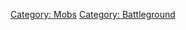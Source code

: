 [Category: Mobs](Category:_Mobs "wikilink") [Category:
Battleground](Category:_Battleground "wikilink")
